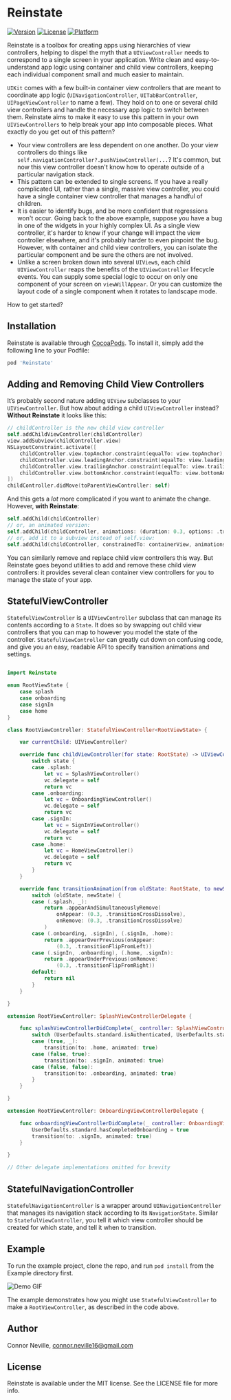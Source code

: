 # Reinstate

[![Version](https://img.shields.io/cocoapods/v/Reinstate.svg?style=flat)](http://cocoapods.org/pods/Reinstate)
[![License](https://img.shields.io/cocoapods/l/Reinstate.svg?style=flat)](http://cocoapods.org/pods/Reinstate)
[![Platform](https://img.shields.io/cocoapods/p/Reinstate.svg?style=flat)](http://cocoapods.org/pods/Reinstate)

Reinstate is a toolbox for creating apps using hierarchies of view controllers, helping to dispel the myth that a `UIViewController` needs to correspond to a single screen in your application. Write clean and easy-to-understand app logic using container and child view controllers, keeping each individual component small and much easier to maintain.

`UIKit` comes with a few built-in container view controllers that are meant to coordinate app logic (`UINavigationController`, `UITabBarController`, `UIPageViewController` to name a few). They hold on to one or several child view controllers and handle the necessary app logic to switch between them. Reinstate aims to make it easy to use this pattern in your own `UIViewControllers` to help break your app into composable pieces. What exactly do you get out of this pattern?

* Your view controllers are less dependent on one another. Do your view controllers do things like  `self.navigationController?.pushViewController(...`? It's common, but now this view controller doesn't know how to operate outside of a particular navigation stack.
* This pattern can be extended to single screens. If you have a really complicated UI, rather than a single, massive view controller, you could have a single container view controller that manages a handful of children.
* It is easier to identify bugs, and be more confident that regressions won't occur. Going back to the above example, suppose you have a bug in one of the widgets in your highly complex UI. As a single view controller, it's harder to know if your change will impact the view controller elsewhere, and it's probably harder to even pinpoint the bug. However, with container and child view controllers, you can isolate the particular component and be sure the others are not involved.
* Unlike a screen broken down into several `UIView`s, each child `UIViewController` reaps the benefits of the `UIViewController` lifecycle events. You can supply some special logic to occur on only one component of your screen on `viewWillAppear`. Or you can customize the layout code of a single component when it rotates to landscape mode.

How to get started?

## Installation

Reinstate is available through [CocoaPods](http://cocoapods.org). To install
it, simply add the following line to your Podfile:

```ruby
pod 'Reinstate'
```

## Adding and Removing Child View Controllers

It’s probably second nature adding `UIView` subclasses to your `UIViewController`. But how about adding a child `UIViewController` instead? **Without Reinstate** it looks like this:

```swift
// childController is the new child view controller
self.addChildViewController(childController)
view.addSubview(childController.view)
NSLayoutConstraint.activate([
    childController.view.topAnchor.constraint(equalTo: view.topAnchor),
    childController.view.leadingAnchor.constraint(equalTo: view.leadingAnchor),
    childController.view.trailingAnchor.constraint(equalTo: view.trailingAnchor),
    childController.view.bottomAnchor.constraint(equalTo: view.bottomAnchor)
])
childController.didMove(toParentViewController: self)
```

And this gets a *lot* more complicated if you want to animate the change. However, **with Reinstate**:

```swift
self.addChild(childController)
// or, an animated version:
self.addChild(childController, animations: (duration: 0.3, options: .transitionCrossDissolve))
// or, add it to a subview instead of self.view:
self.addChild(childController, constrainedTo: containerView, animations: (duration: 0.3, options: .transitionCrossDissolve))
```

You can similarly remove and replace child view controllers this way. But Reinstate goes beyond utilities to add and remove these child view controllers: it provides several clean container view controllers for you to manage the state of your app.

## StatefulViewController

`StatefulViewController` is a `UIViewController` subclass that can manage its contents according to a  `State`. It does so by swapping out child view controllers that you can map to however you model the state of the controller. `StatefulViewController` can greatly cut down on confusing code, and give you an easy, readable API to specify transition animations and settings.

```swift

import Reinstate

enum RootViewState {
    case splash
    case onboarding
    case signIn
    case home
}

class RootViewController: StatefulViewController<RootViewState> {

    var currentChild: UIViewController?

    override func childViewController(for state: RootState) -> UIViewController {
        switch state {
        case .splash:
            let vc = SplashViewController()
            vc.delegate = self
            return vc
        case .onboarding:
            let vc = OnboardingViewController()
            vc.delegate = self
            return vc
        case .signIn:
            let vc = SignInViewController()
            vc.delegate = self
            return vc
        case .home:
            let vc = HomeViewController()
            vc.delegate = self
            return vc
        }
    }

    override func transitionAnimation(from oldState: RootState, to newState: RootState) -> StateTransitionAnimation? {
        switch (oldState, newState) {
        case (.splash, _):
            return .appearAndSimultaneouslyRemove(
                onAppear: (0.3, .transitionCrossDissolve),
                onRemove: (0.3, .transitionCrossDissolve)
            )
        case (.onboarding, .signIn), (.signIn, .home):
            return .appearOverPrevious(onAppear:
                (0.3, .transitionFlipFromLeft))
        case (.signIn, .onboarding), (.home, .signIn):
            return .appearUnderPrevious(onRemove:
                (0.3, .transitionFlipFromRight))
        default:
            return nil
        }
    }

}

extension RootViewController: SplashViewControllerDelegate {

    func splashViewControllerDidComplete(_ controller: SplashViewController) {
        switch (UserDefaults.standard.isAuthenticated, UserDefaults.standard.hasCompletedOnboarding) {
        case (true, _):
			transition(to: .home, animated: true)
        case (false, true):
			transition(to: .signIn, animated: true)
        case (false, false):
			transition(to: .onboarding, animated: true)
        }
    }

}

extension RootViewController: OnboardingViewControllerDelegate {

    func onboardingViewControllerDidComplete(_ controller: OnboardingViewController) {
        UserDefaults.standard.hasCompletedOnboarding = true
		transition(to: .signIn, animated: true)
    }

}

// Other delegate implementations omitted for brevity
```

## StatefulNavigationController

`StatefulNavigationController` is a wrapper around `UINavigationController` that manages its navigation stack according to its `NavigationState`. Similar to `StatefulViewController`, you tell it which view controller should be created for which state, and tell it when to transition. 

## Example

To run the example project, clone the repo, and run `pod install` from the Example directory first.

![Demo GIF](Resources/demo.gif)

The example demonstrates how you might use `StatefulViewController` to make a `RootViewController`, as described in the code above.

## Author

Connor Neville, connor.neville16@gmail.com

## License

Reinstate is available under the MIT license. See the LICENSE file for more info.

